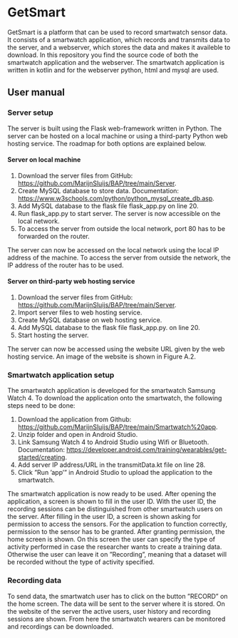 # GetSmart

GetSmart is a platform that can be used to record smartwatch sensor data. It consists of a smartwatch application, which records and transmits data to the server, and a webserver, which stores the data and makes it availeble to download. In this repository you find the source code of both the smartwatch application and the webserver. The smartwatch application is written in kotlin and for the webserver python, html and mysql are used. 

## User manual
### Server setup
The server is built using the Flask web-framework written in Python. The server can be hosted on a
local machine or using a third-party Python web hosting service. The roadmap for both options are
explained below.

#### Server on local machine
1. Download the server files from GitHub:
https://github.com/MarijnSluijs/BAP/tree/main/Server.
2. Create MySQL database to store data. Documentation:
https://www.w3schools.com/python/python_mysql_create_db.asp.
3. Add MySQL database to the flask file flask_app.py on line 20.
4. Run flask_app.py to start server. The server is now accessible on the local network.
5. To access the server from outside the local network, port 80 has to be forwarded on the router.

The server can now be accessed on the local network using the local IP address of the machine. To
access the server from outside the network, the IP address of the router has to be used.

#### Server on third-party web hosting service
1. Download the server files from GitHub:
https://github.com/MarijnSluijs/BAP/tree/main/Server.
2. Import server files to web hosting service.
3. Create MySQL database on web hosting service.
4. Add MySQL database to the flask file flask_app.py. on line 20.
5. Start hosting the server.

The server can now be accessed using the website URL given by the web hosting service. An image
of the website is shown in Figure A.2.

### Smartwatch application setup
The smartwatch application is developed for the smartwatch Samsung Watch 4. To download the
application onto the smartwatch, the following steps need to be done:

1. Download the application from Github:
https://github.com/MarijnSluijs/BAP/tree/main/Smartwatch%20app.
2. Unzip folder and open in Android Studio.
3. Link Samsung Watch 4 to Android Studio using Wifi or Bluetooth. Documentation:
https://developer.android.com/training/wearables/get-started/creating.
4. Add server IP address/URL in the transmitData.kt file on line 28.
5. Click ”Run ’app’” in Android Studio to upload the application to the smartwatch.

The smartwatch application is now ready to be used. After opening the application, a screen is shown
to fill in the user ID. With the user ID, the recording sessions can be distinguished from
other smartwatch users on the server. After filling in the user ID, a screen is shown asking for
permission to access the sensors. For the application to function correctly, permission
to the sensor has to be granted. After granting permission, the home screen is shown.
On this screen the user can specify the type of activity performed in case the researcher wants to
create a training data. Otherwise the user can leave it on ”Recording”, meaning that a dataset will be
recorded without the type of activity specified.

### Recording data
To send data, the smartwatch user has to click on the button ”RECORD” on the home screen. The
data will be sent to the server where it is stored. On the website of the server the active users, user
history and recording sessions are shown. From here the smartwatch wearers can be monitored and
recordings can be downloaded.